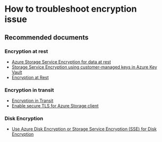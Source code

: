 <properties
	pageTitle="How to troubleshoot encryption issue"
	description="How to troubleshoot encryption issue"
	service="microsoft.storage"
	resource="storageaccounts"
	authors="annayak"
	ms.author="annayak"
	displayOrder=""
	selfHelpType="generic"
	supportTopicIds="32602698,32602724"
	resourceTags=""
	productPesIds="15629,16459"
	cloudEnvironments="public"
	articleId="5b6180d9-a7de-4dd4-9368-3857c71f1c9a"
/>

# How to troubleshoot encryption issue
## **Recommended documents**

### **Encryption at rest**

- [Azure Storage Service Encryption for data at rest](https://docs.microsoft.com/azure/storage/common/storage-service-encryption)
- [Storage Service Encryption using customer-managed keys in Azure Key Vault](https://docs.microsoft.com/azure/storage/common/storage-service-encryption-customer-managed-keys)
- [Encryption at Rest](https://docs.microsoft.com/azure/storage/storage-security-guide#encryption-at-rest)

### **Encryption in transit**

- [Encryption in Transit](https://docs.microsoft.com/azure/storage/storage-security-guide#encryption-in-transit)
- [Enable secure TLS for Azure Storage client](https://docs.microsoft.com/azure/storage/common/storage-security-tls)

### **Disk Encryption**

- [Use Azure Disk Encryption or Storage Service Encryption (SSE) for Disk Encryption](https://docs.microsoft.com/azure/storage/common/storage-security-guide#comparison-of-azure-disk-encryption-sse-and-client-side-encryption)
